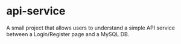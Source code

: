# api-service
A small project that allows users to understand a simple API service between a Login/Register page and a MySQL DB.
